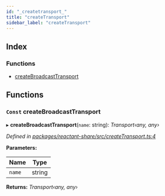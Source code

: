```yaml
---
id: "_createtransport_"
title: "createTransport"
sidebar_label: "createTransport"
---
```


## Index

### Functions

* [createBroadcastTransport](_createtransport_.md#const-createbroadcasttransport)

## Functions

### `Const` createBroadcastTransport

▸ **createBroadcastTransport**(`name`: string): *Transport‹any, any›*

*Defined in [packages/reactant-share/src/createTransport.ts:4](https://github.com/unadlib/reactant/blob/5e7c46f4/packages/reactant-share/src/createTransport.ts#L4)*

**Parameters:**

Name | Type |
------ | ------ |
`name` | string |

**Returns:** *Transport‹any, any›*
